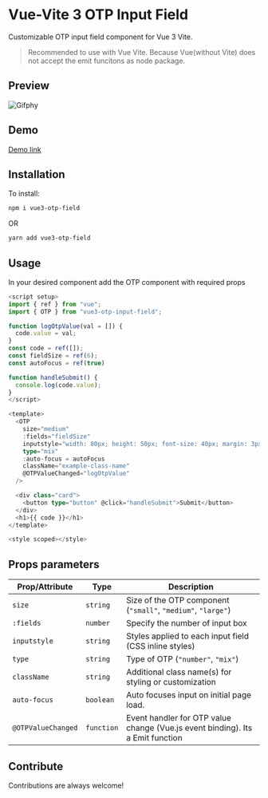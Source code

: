 # Vue-Vite 3 OTP Input Field

Customizable OTP input field component for Vue 3 Vite.

> Recommended to use with Vue Vite. Because Vue(without Vite) does not accept the emit funcitons as node package.

## Preview

![Gifphy](https://media.giphy.com/media/v1.Y2lkPTc5MGI3NjExOTNlaHhmeXBvMXI1ZG5wc3RobmNmNDN6cnEyZW9kNzRjdG1jamV5NSZlcD12MV9pbnRlcm5hbF9naWZfYnlfaWQmY3Q9Zw/VLcjJZfpPEHEhSbw0k/giphy.gif)

## Demo

[Demo link](https://stackblitz.com/edit/vitejs-vite-6bb2ro?file=src%2FApp.vue)

## Installation

To install:

```sh
npm i vue3-otp-field
```

OR

```sh
yarn add vue3-otp-field
```

## Usage

In your desired component add the OTP component with required props

```ts
<script setup>
import { ref } from "vue";
import { OTP } from "vue3-otp-input-field";

function logOtpValue(val = []) {
  code.value = val;
}
const code = ref([]);
const fieldSize = ref(6);
const autoFocus = ref(true)

function handleSubmit() {
  console.log(code.value);
}
</script>

<template>
  <OTP
    size="medium"
    :fields="fieldSize"
    inputstyle="width: 80px; height: 50px; font-size: 40px; margin: 3px; border-radius: 5px;"
    type="mix"
    :auto-focus = autoFocus
    className="example-class-name"
    @OTPValueChanged="logOtpValue"
  />

  <div class="card">
    <button type="button" @click="handleSubmit">Submit</button>
  </div>
  <h1>{{ code }}</h1>
</template>

<style scoped></style>

```

## Props parameters

| Prop/Attribute     | Type       | Description                                                                    |
|--------------------|------------|--------------------------------------------------------------------------------|
| `size`             | `string`   | Size of the OTP component (`"small"`, `"medium"`, `"large"`)                   |
| `:fields`          | `number`   | Specify the number of input box                                                |
| `inputstyle`       | `string`   | Styles applied to each input field (CSS inline styles)                         |
| `type`             | `string`   | Type of OTP (`"number"`, `"mix"`)                                              |
| `className`        | `string`   | Additional class name(s) for styling or customization                          |
| `auto-focus`       | `boolean`  | Auto focuses input on initial page load.                                       |
| `@OTPValueChanged` | `function` | Event handler for OTP value change (Vue.js event binding). Its a Emit function |

## Contribute

Contributions are always welcome!
